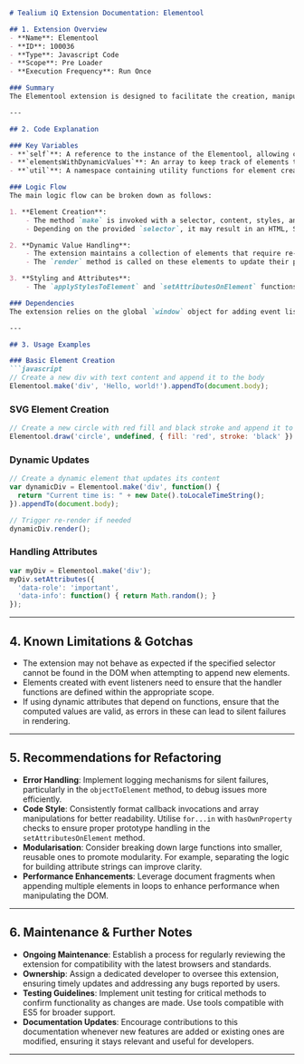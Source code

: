 ```markdown
# Tealium iQ Extension Documentation: Elementool

## 1. Extension Overview
- **Name**: Elementool
- **ID**: 100036
- **Type**: Javascript Code
- **Scope**: Pre Loader
- **Execution Frequency**: Run Once

### Summary
The Elementool extension is designed to facilitate the creation, manipulation, and dynamic rendering of HTML, SVG, and MathML elements within a webpage. It provides utility functions for generating elements with specified content, styles, and event listeners, enhancing interactivity and user engagement. The extension leverages methods to transform polar coordinates to Cartesian coordinates, apply styles, and manage attributes, ensuring a flexible and robust foundation for element handling.

---

## 2. Code Explanation

### Key Variables
- **`self`**: A reference to the instance of the Elementool, allowing closure access to its properties and methods.
- **`elementsWithDynamicValues`**: An array to keep track of elements that have dynamic styles or content for later rendering.
- **`util`**: A namespace containing utility functions for element creation, style application, and coordinate transformations.

### Logic Flow
The main logic flow can be broken down as follows:

1. **Element Creation**:
    - The method `make` is invoked with a selector, content, styles, and optional event listeners to create a new element.
    - Depending on the provided `selector`, it may result in an HTML, SVG, or MathML element.

2. **Dynamic Value Handling**:
    - The extension maintains a collection of elements that require re-rendering, accommodating dynamic content or styles.
    - The `render` method is called on these elements to update their properties based on the defined dynamic values.

3. **Styling and Attributes**:
    - The `applyStylesToElement` and `setAttributesOnElement` functions allow modification of element styles and attributes based on inputs received from the caller.

### Dependencies
The extension relies on the global `window` object for adding event listeners and accessing supported features such as SVG and MathML elements.

---

## 3. Usage Examples

### Basic Element Creation
```javascript
// Create a new div with text content and append it to the body
Elementool.make('div', 'Hello, world!').appendTo(document.body);
```

### SVG Element Creation
```javascript
// Create a new circle with red fill and black stroke and append it to the body
Elementool.draw('circle', undefined, { fill: 'red', stroke: 'black' }).appendTo(document.body);
```

### Dynamic Updates
```javascript
// Create a dynamic element that updates its content
var dynamicDiv = Elementool.make('div', function() {
  return "Current time is: " + new Date().toLocaleTimeString();
}).appendTo(document.body);

// Trigger re-render if needed
dynamicDiv.render();
```

### Handling Attributes
```javascript
var myDiv = Elementool.make('div');
myDiv.setAttributes({
  'data-role': 'important',
  'data-info': function() { return Math.random(); }
});
```

---

## 4. Known Limitations & Gotchas
- The extension may not behave as expected if the specified selector cannot be found in the DOM when attempting to append new elements.
- Elements created with event listeners need to ensure that the handler functions are defined within the appropriate scope.
- If using dynamic attributes that depend on functions, ensure that the computed values are valid, as errors in these can lead to silent failures in rendering.

---

## 5. Recommendations for Refactoring
- **Error Handling**: Implement logging mechanisms for silent failures, particularly in the `objectToElement` method, to debug issues more efficiently.
- **Code Style**: Consistently format callback invocations and array manipulations for better readability. Utilise `for...in` with `hasOwnProperty` checks to ensure proper prototype handling in the `setAttributesOnElement` method.
- **Modularisation**: Consider breaking down large functions into smaller, reusable ones to promote modularity. For example, separating the logic for building attribute strings can improve clarity.
- **Performance Enhancements**: Leverage document fragments when appending multiple elements in loops to enhance performance when manipulating the DOM.

---

## 6. Maintenance & Further Notes
- **Ongoing Maintenance**: Establish a process for regularly reviewing the extension for compatibility with the latest browsers and standards.
- **Ownership**: Assign a dedicated developer to oversee this extension, ensuring timely updates and addressing any bugs reported by users.
- **Testing Guidelines**: Implement unit testing for critical methods to confirm functionality as changes are made. Use tools compatible with ES5 for broader support.
- **Documentation Updates**: Encourage contributions to this documentation whenever new features are added or existing ones are modified, ensuring it stays relevant and useful for developers.

---
```
